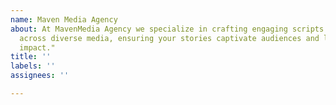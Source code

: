 ```yaml
---
name: Maven Media Agency
about: At MavenMedia Agency we specialize in crafting engaging scripts that resonate
  across diverse media, ensuring your stories captivate audiences and leave a lasting
  impact."
title: ''
labels: ''
assignees: ''

---
```



